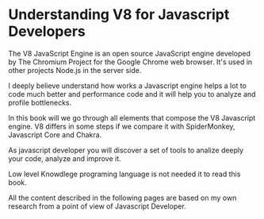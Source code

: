 # Understanding V8 for Javascript Developers

The V8 JavaScript Engine is an open source JavaScript engine developed by The Chromium Project for the Google Chrome web browser.  It's used in other projects Node.js in the server side.

I deeply believe understand how works a Javascript engine helps a lot to code much better and performance code and it will help you to analyze and profile bottlenecks.

In this book will we go through all elements that compose the V8 Javascript engine. V8 differs in some steps if we compare it with SpiderMonkey, Javascript Core and Chakra.

As javascript developer you will discover a set of tools to analize deeply your code, analyze and improve it. 

Low level Knowdlege programing language is not needed it to read this book.

All the content described in the following pages are based on my own research from a point of view of Javascript Developer.